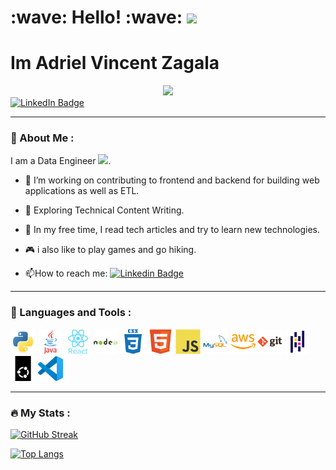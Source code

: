 <h1>
  :wave: Hello! :wave:
  <img src="https://media.giphy.com/media/hvRJCLFzcasrR4ia7z/giphy.gif" width="30px"/>
</h1>

# Im Adriel Vincent Zagala
<div id="header" align="center">
  <img src="https://gifdb.com/images/high/coding-animated-laptop-flow-stream-ja04010rm5o68zfk.gif" width="200"/>
</div>


<a href="https://www.linkedin.com/in/adriel-zagala-96134b158">
  <img src="https://img.shields.io/badge/LinkedIn-blue?style=for-the-badge&logo=linkedin&logoColor=white" alt="LinkedIn Badge"/>
  </a>


---

### :hatching_chick: About Me :


I am a Data Engineer <img src="https://media.giphy.com/media/WUlplcMpOCEmTGBtBW/giphy.gif" width="30">.

- :muscle: I’m working on contributing to frontend and backend for building web applications as well as ETL.

- :postal_horn: Exploring Technical Content Writing.

- :gem: In my free time, I read tech articles and try to learn new technologies.

- :video_game: i also like to play games and go hiking.

- :mailbox:How to reach me: [![Linkedin Badge](https://img.shields.io/badge/-adriel-blue?style=flat&logo=Linkedin&logoColor=white)]([your-linkedin-url](https://www.linkedin.com/in/adriel-zagala-96134b158)https://www.linkedin.com/in/adriel-zagala-96134b158)


---

### :scroll: Languages and Tools :

<div>
  <img src="https://github.com/devicons/devicon/blob/master/icons/python/python-original.svg" title="Python" **alt="Python" width="40" height="40"/>
    <img src="https://github.com/devicons/devicon/blob/master/icons/java/java-original-wordmark.svg" title="Java" alt="Java" width="40" height="40"/>
    <img src="https://github.com/devicons/devicon/blob/master/icons/react/react-original-wordmark.svg" title="React" alt="React" width="40" height="40"/>
    <img src="https://github.com/devicons/devicon/blob/master/icons/nodejs/nodejs-original-wordmark.svg" title="NodeJS" alt="NodeJS" width="40" height="40"/>
    <img src="https://github.com/devicons/devicon/blob/master/icons/css3/css3-plain-wordmark.svg"  title="CSS3" alt="CSS" width="40" height="40"/>
    <img src="https://github.com/devicons/devicon/blob/master/icons/html5/html5-original.svg" title="HTML5" alt="HTML" width="40" height="40"/>
    <img src="https://github.com/devicons/devicon/blob/master/icons/javascript/javascript-original.svg" title="JavaScript" alt="JavaScript" width="40" height="40"/>
    <img src="https://github.com/devicons/devicon/blob/master/icons/mysql/mysql-original-wordmark.svg" title="MySQL"  alt="MySQL" width="40" height="40"/>
  <img src="https://github.com/devicons/devicon/blob/master/icons/amazonwebservices/amazonwebservices-plain-wordmark.svg" title="AWS" alt="AWS" width="40" height="40"/>
  <img src="https://github.com/devicons/devicon/blob/master/icons/git/git-original-wordmark.svg" title="Git" **alt="Git" width="40" height="40"/>
    <img src="https://github.com/devicons/devicon/blob/master/icons/pandas/pandas-original.svg" title="Pandas" **alt="Pandas" width="40" height="40"/>
  <img src="https://github.com/devicons/devicon/blob/master/icons/ubuntu/ubuntu-plain.svg" title="Ubuntu" **alt="Ubuntu" width="40" height="40"/>
  <img src="https://github.com/devicons/devicon/blob/master/icons/vscode/vscode-original.svg" title="VSCode" **alt="VSCode" width="40" height="40"/>
</div>

---

### :fire: My Stats :


[![GitHub Streak](http://github-readme-streak-stats.herokuapp.com?user=Vincent-Zag&theme=dark&hide_border=true&border_radius=5)](https://git.io/streak-stats)


[![Top Langs](https://github-readme-stats.vercel.app/api/top-langs/?username=Vincent-Zag)](https://github.com/anuraghazra/github-readme-stats)




  
